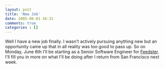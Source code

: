 ```yaml
---
layout: post
title: 'New Job'
date: 2005-06-01 16:31
comments: true
categories : []
---  
```


Well I have a new job finally. I wasn't actively pursuing anything new but an opportunity came up that in all reality was too good to pass up. So on Monday, June 6th I'll be starting as a Senior Software Engineer for <a href="http://www.feedster.com">Feedster</a>. I'll fill you in more on what I'll be doing after I return from San Francisco next week.

